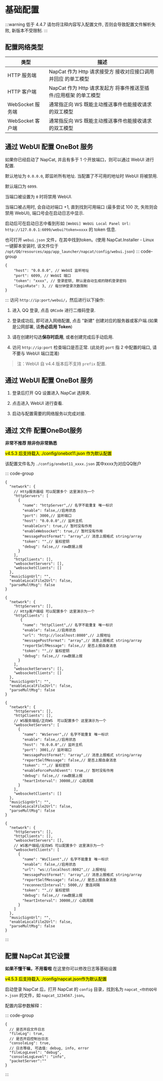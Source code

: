 # 基础配置

<!-- NapCat 的目录保存了配置文件、日志和缓存等信息。 -->

:::warning
低于 4.4.7 请勿将注释内容写入配置文件, 否则会导致配置文件解析失败, 新版本不受限制.
:::

## 配置网络类型 <Badge type="danger" text="必备知识" />

| 类型               | 描述                                                                 |
|--------------------|----------------------------------------------------------------------|
| HTTP 服务端         | NapCat 作为 Http 请求接受方 接收对应接口调用并回应 的单工模型          |
| HTTP 客户端         | NapCat 作为 Http 请求发起方 将事件推送至插件/应用框架 的单工模型       |
| WebSocket 服务端    | 通常指正向 WS 既能主动推送事件也能接收请求 的双工模型                |
| WebSocket 客户端    | 通常指反向 WS 既能主动推送事件也能接收请求 的双工模型                |

## 通过 WebUI 配置 OneBot 服务  <Badge type="tip" text="Shell Vesion" />

如果你已经启动了 NapCat, 并且有多于 1 个开放端口，则可以通过 WebUI 进行配置.

默认地址为 `0.0.0.0`, 即监听所有地址. 当配置了不可用的地址时 WebUI 将被禁用.

默认端口为 `6099`.

当端口被设置为 `0` 时将禁用 WebUI.

当端口被占用时, 会自动对端口 +1, 直到找到可用端口 (最多尝试 100 次, 失败则会禁用 WebUI), 端口号会在启动日志中显示.

启动后可在启动日志中看到形如 `[WebUi] WebUi Local Panel Url: http://127.0.0.1:6099/webui?token=xxxx` 的 token 信息.

也可打开 `webui.json` 文件，在其中找到token。(使用 NapCat.Installer - Linux 一键脚本安装时, 该文件位于 `/opt/QQ/resources/app/app_launcher/napcat/config/webui.json`)
::: code-group
```json5 [webui.json]
{
    "host": "0.0.0.0", // WebUI 监听地址
    "port": 6099, // WebUI 端口
    "token": "xxxx", // 登录密钥, 默认是自动生成的随机登录密码
    "loginRate": 3, // 每分钟登录次数限制
}
```
:::
访问 `http://ip:port/webui/`，然后进行以下操作:

1. 进入 QQ 登录, 点击 `QRCode` 进行二维码登录.

2. 登录成功后, 即可进入网络配置, 点击 "新建" 创建对应的服务器或客户端.(如果是公网部署, 请**务必启用 Token**)

3. 请在创建时勾选**保存时启用**, 或者创建完成后手动启用.

4. 访问 `http://ip:port` 检查端口是否正常. (此处的 `port` 指 2 中配置的端口, 请不要与 WebUI 端口混淆)


> 注：WebUI 自 v4.4 版本后不支持 `prefix` 配置.

## 通过 WebUI 配置 OneBot 服务  <Badge type="tip" text="Framework Vesion" />

1. 登录后打开 QQ 设置进入 NapCat 选择夹.
 
2. 点击进入 WebUI 进行查看.

3. 启动与配置需要的网络服务以完成对接.

## 通过 文件 配置OneBot服务 <Badge type="tip" text="Any Vesion" />

**非常不推荐 除非你非常熟悉**

<mark>v4.5.3 后支持载入 ./config/onebot11.json 作为默认配置</mark>

该配置文件名为 ``` ./config/onebot11_xxxx.json ``` 其中xxxx为对应QQ账户

::: code-group

```json5 [HTTP服务端]
{
  "network": {
    // Http服务器组 可以配置多个 这里演示为一个
    "httpServers": [
      {
        "name": "httpServer",// 名字不能重复 唯一标识
        "enable": false,//启用状态
        "port": 3000,// 监听端口
        "host": "0.0.0.0",// 监听主机
        "enableCors": true,// 暂时没有作用
        "enableWebsocket": true,// 暂时没有作用
        "messagePostFormat": "array",// 消息上报格式 string/array
        "token": "",// 鉴权密钥
        "debug": false,// raw数据上报
      }
    ],
    "httpClients": [],
    "websocketServers": [],
    "websocketClients": []
  },
  "musicSignUrl": "",
  "enableLocalFile2Url": false,
  "parseMultMsg": false
}
```

```json5 [HTTP客户端]
{
  "network": {
    "httpServers": [],
    // Http客户端组 可以配置多个 这里演示为一个
    "httpClients": [
       {
        "name": "httpClient",// 名字不能重复 唯一标识
        "enable": false,//启用状态
        "url": "http://localhost:8080",// 上报地址
        "messagePostFormat": "array",// 消息上报格式 string/array
        "reportSelfMessage": false,// 是否上报自身消息
        "token": "",// 鉴权密钥
        "debug": false,// raw数据上报
      }
    ],
    "websocketServers": [],
    "websocketClients": []
  },
  "musicSignUrl": "",
  "enableLocalFile2Url": false,
  "parseMultMsg": false
}
```

```json5 [WS服务端]
{
  "network": {
    "httpServers": [],
    "httpClients": [],
    // WS服务端组/正向WS  可以配置多个 这里演示为一个
    "websocketServers": [
      {
        "name": "WsServer",// 名字不能重复 唯一标识
        "enable": false,//启用状态
        "host": "0.0.0.0",// 监听主机
        "port": 3001,// 监听端口
        "messagePostFormat": "array",// 消息上报格式 string/array
        "reportSelfMessage": false,// 是否上报自身消息
        "token": "",// 鉴权密钥
        "enableForcePushEvent": true,// 暂时没有作用
        "debug": false,// raw数据上报
        "heartInterval": 30000,// 心跳周期
      }
    ],
    "websocketClients": []
  },
  "musicSignUrl": "",
  "enableLocalFile2Url": false,
  "parseMultMsg": false
}
```
```json5 [WS客户端]
{
  "network": {
    "httpServers": [],
    "httpClients": [],
    "websocketServers": [],
    // WS客户端组/反向WS 可以配置多个 这里演示为一个
    "websocketClients": [
      {
        "name": "WsClient",// 名字不能重复 唯一标识
        "enable": false,//启用状态
        "url": "ws://localhost:8082",// 上报地址
        "messagePostFormat": "array",// 消息上报格式 string/array
        "reportSelfMessage": false,// 是否上报自身消息
        "reconnectInterval": 5000,// 重连间隔
        "token": "",// 鉴权密钥
        "debug": false,// raw数据上报
        "heartInterval": 30000,// 心跳周期
      }
    ]
  },
  "musicSignUrl": "",
  "enableLocalFile2Url": false,
  "parseMultMsg": false
}
```
:::
## 配置 NapCat 其它设置

**如果不懂干嘛，不用看啦** 在这里你可以修改日志等基础设置

<mark>v4.5.3 后支持载入 ./config/napcat.json作为默认配置</mark>

启动登录 NapCat 后，打开 NapCat 的 `config` 目录，找到名为 `napcat_<你的QQ号>.json` 的文件，如 `napcat_1234567.json`。

配置内容参数解释：

::: code-group
```json5 [napcat_xxxx.json]
{
  // 是否开启文件日志
  "fileLog": true,
  // 是否开启控制台日志
  "consoleLog": true,
  // 日志等级, 可选值: debug, info, error
  "fileLogLevel": "debug",
  "consoleLogLevel": "info",
  "packetServer":""
}
```

:::
